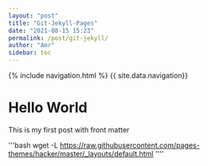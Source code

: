 ```yaml
---
layout: "post"
title: "Git-Jekyll-Pages"
date: "2021-08-15 15:23"
permalink: /post/git-jekyll/
author: "Amr"
sidebar: toc
---
```

{% include navigation.html %}
{{ site.data.navigation}}

# Hello World

This is my first post with front matter

'''bash
wget -L https://raw.githubusercontent.com/pages-themes/hacker/master/_layouts/default.html
''''
